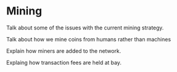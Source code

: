 # Mining

Talk about some of the issues with the current mining strategy.

Talk about how we mine coins from humans rather than machines

Explain how miners are added to the network.

Explaing how transaction fees are held at bay.